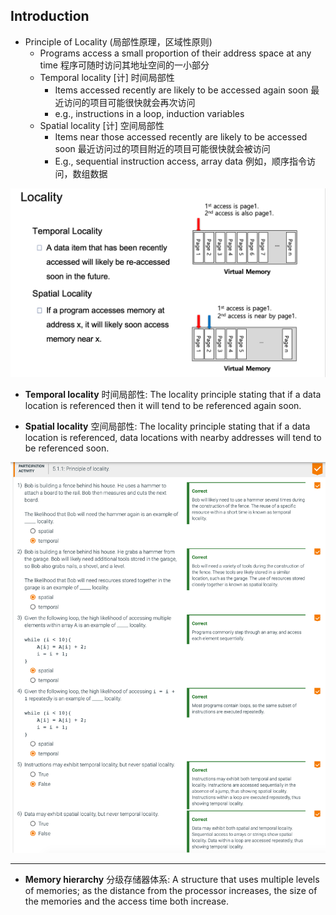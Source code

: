 ##  Introduction

- Principle of Locality (局部性原理，区域性原则)
  - Programs access a small proportion of their address space at any time 程序可随时访问其地址空间的一小部分
  - Temporal locality [计] 时间局部性
    - Items accessed recently are likely to be accessed again soon 最近访问的项目可能很快就会再次访问
    - e.g., instructions in a loop, induction variables
  - Spatial locality [计] 空间局部性
    - Items near those accessed recently are likely to be accessed soon 最近访问过的项目附近的项目可能很快就会被访问
    - E.g., sequential instruction access, array data 例如，顺序指令访问，数组数据
  
![](img/2020-11-23-22-15-21.png)


- **Temporal locality** 时间局部性: The locality principle stating that if a data location is referenced then it will tend to be referenced again soon.

- **Spatial locality** 空间局部性: The locality principle stating that if a data location is referenced, data locations with nearby addresses will tend to be referenced soon.

![](img/2020-11-23-23-01-42.png)  

---

- **Memory hierarchy** 分级存储器体系: A structure that uses multiple levels of memories; as the distance from the processor increases, the size of the memories and the access time both increase.













